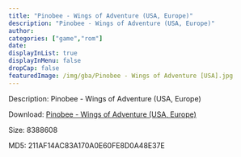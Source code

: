 ```yaml
---
title: "Pinobee - Wings of Adventure (USA, Europe)"
description: "Pinobee - Wings of Adventure (USA, Europe)"
author: 
categories: ["game","rom"]
date: 
displayInList: true
displayInMenu: false
dropCap: false
featuredImage: /img/gba/Pinobee - Wings of Adventure [USA].jpg
---
```


Description: Pinobee - Wings of Adventure (USA, Europe)

Download: <a style="text-decoration:underline;" href="https://mega.nz/#!zLBgXaSC!ilcy_dJk8OLerlK5uS0wE_SqdTuo7wcPTiJEBmt5raE" target = "_blank" rel = "nofollow" > Pinobee - Wings of Adventure (USA, Europe)</a>

Size: 8388608

MD5: 211AF14AC83A170A0E60FE8D0A48E37E

